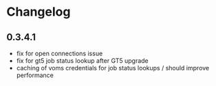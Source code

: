 Changelog
=========

0.3.4.1
-----

* fix for open connections issue
* fix for gt5 job status lookup after GT5 upgrade
* caching of voms credentials for job status lookups / should improve performance